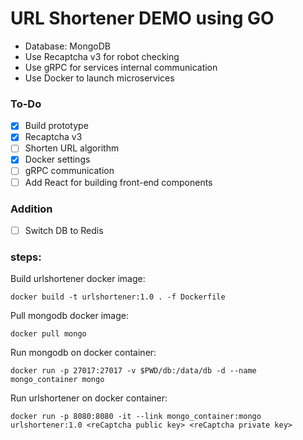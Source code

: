 # URL Shortener DEMO using GO

- Database: MongoDB
- Use Recaptcha v3 for robot checking
- Use gRPC for services internal communication
- Use Docker to launch microservices

### To-Do
- [x] Build prototype
- [x] Recaptcha v3
- [ ] Shorten URL algorithm
- [x] Docker settings
- [ ] gRPC communication
- [ ] Add React for building front-end components

### Addition
- [ ] Switch DB to Redis



### steps:

Build urlshortener docker image:
```
docker build -t urlshortener:1.0 . -f Dockerfile
```

Pull mongodb docker image:
```
docker pull mongo
```

Run mongodb on docker container:
```
docker run -p 27017:27017 -v $PWD/db:/data/db -d --name mongo_container mongo
```

Run urlshortener on docker container:
```
docker run -p 8080:8080 -it --link mongo_container:mongo urlshortener:1.0 <reCaptcha public key> <reCaptcha private key>
```